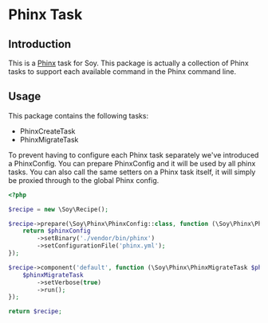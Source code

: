 # Phinx Task

## Introduction
This is a [Phinx](https://phinx.org/) task for Soy. This package is actually a collection of Phinx tasks to support
each available command in the Phinx command line.

## Usage
This package contains the following tasks:

- PhinxCreateTask
- PhinxMigrateTask

To prevent having to configure each Phinx task separately we've introduced a PhinxConfig. You can prepare
PhinxConfig and it will be used by all phinx tasks. You can also call the same setters on a Phinx task itself,
it will simply be proxied through to the global Phinx config.

```php
<?php

$recipe = new \Soy\Recipe();

$recipe->prepare(\Soy\Phinx\PhinxConfig::class, function (\Soy\Phinx\PhinxConfig $phinxConfig) {
    return $phinxConfig
        ->setBinary('./vendor/bin/phinx')
        ->setConfigurationFile('phinx.yml');
});

$recipe->component('default', function (\Soy\Phinx\PhinxMigrateTask $phinxMigrateTask) {
    $phinxMigrateTask
        ->setVerbose(true)
        ->run();
});

return $recipe;
```
